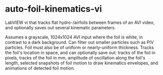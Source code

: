 # auto-foil-kinematics-vi
LabVIEW vi that tracks flat hydro-/airfoils between frames of an AVI video, and optionally saves out several kinematic parameters.

Assumes a grayscale, 1024x1024 AVI input where the foil is white, in contrast to a dark background.  Can filter out smaller particles such as PIV particles.  Foil must also be of uniform or nearly-uniform thickness.  Tracks the foil's location in space, and can optionally save out: tracks of the foil in pixels, tracks of the foil in mm, amplitude of oscillation along the foil's length, selected snapshots of foil motion to draw kinematics envelopes, and animations of detected foil motion.
